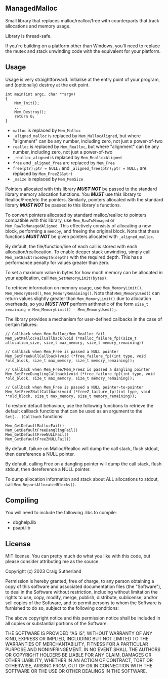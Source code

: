 ManagedMalloc
-------------

Small library that replaces malloc/realloc/free with counterparts that track allocations and memory usage.

Library is thread-safe.

If you're building on a platform other than Windows, you'll need to replace the mutex and stack unwinding code with the equivalent for your platform.

Usage
-----

Usage is very straightforward. Initialise at the entry point of your program, and (optionally) destroy at the exit point.

```
int main(int argc, char **argv)
{
    Mem_Init();
    ...
    Mem_Destroy();
    return 0;
}
```

- ```malloc``` is replaced by ```Mem_Malloc```
- ```_aligned_malloc``` is replaced by ```Mem_MallocAligned```, but where "alignment" can be any number, including zero, not just a power-of-two
- ```realloc``` is replaced by ```Mem_Realloc```, but where "alignment" can be any number, including zero, not just a power-of-two
- ```_realloc_aligned``` is replaced by ```Mem_ReallocAligned```
- ```free``` and ```_aligned_free``` are replaced by ```Mem_Free```
- ```free(ptr);ptr = NULL;``` and ```_aligned_free(ptr);ptr = NULL;``` are replaced by ```Mem_FreeZ(&ptr)```
- ```_msize``` is replaced by ```Mem_MemSize```

Pointers allocated with this library ***MUST NOT*** be passed to the standard library memory allocation functions. You ***MUST*** use this library to Realloc/Free/etc the pointers. Similarly, pointers allocated with the standard library ***MUST NOT*** be passed to this library's functions.

To convert pointers allocated by standard malloc/realloc to pointers compatible with this library, use ```Mem_RawToManaged``` or ```Mem_RawToManagedAligned```. This effectively consists of allocating a new block, performing a ```memcpy```, and freeing the original block. Note that these functions ***MUST NOT*** be given pointers allocated with ```_aligned_malloc```.

By default, the file/function/line of each call is stored with each allocation/reallocation. To enable deeper stack unwinding, simply call ```Mem_SetBacktraceDepth(depth)``` with the required depth. This has a performance penalty for values greater than zero.

To set a maximum value in bytes for how much memory can be allocated in your application, call ```Mem_SetMemoryLimit(bytes)```.

To retrieve information on memory usage, use ```Mem_MemoryLimit()```, ```Mem_MemoryUsed()```, ```Mem_MemoryRemaining()```. Note that ```Mem_MemoryUsed()``` can return values slightly greater than ```Mem_MemoryLimit()``` due to allocation overheads, so you ***MUST NOT*** perform arithmetic of the form ```size_t remaining = Mem_MemoryLimit() - Mem_MemoryUsed();```.

The library provides a mechanism for user-defined callbacks in the case of certain failures:

```
// Callback when Mem_Malloc/Mem_Realloc fail
Mem_SetMallocFailCallback(void (*malloc_failure_fp)(size_t allocation_size, size_t max_memory, size_t memory_remaining))

// Callback when Mem_Free is passed a NULL pointer
Mem_SetFreeNullCallback(void (*free_failure_fp)(int type, void *old_block, size_t max_memory, size_t memory_remaining));

// Callback when Mem_Free/Mem_FreeZ is passed a dangling pointer
Mem_SetFreeDanglingCallback(void (*free_failure_fp)(int type, void *old_block, size_t max_memory, size_t memory_remaining));

// Callback when Mem_Free is passed a NULL pointer-to-pointer
Mem_SetFreeZNullCallback(void (*freeZ_failure_fp)(int type, void **old_block, size_t max_memory, size_t memory_remaining));
```

To restore default behaviour, use the following functions to retrieve the default callback functions that can be used as an argument to the ```Set[...]Callback``` functions:

```
Mem_GetDefaultMallocFail()
Mem_GetDefaultFreeDanglingFail()
Mem_GetDefaultFreeNULLFail()
Mem_GetDefaultFreeZNULLFail()
```

By default, failure on Malloc/Realloc will dump the call stack, flush stdout, then dereference a NULL pointer.

By default, calling Free on a dangling pointer will dump the call stack, flush stdout, then dereference a NULL pointer.

To dump allocation information and stack about ALL allocations to stdout, call ```Mem_ReportAllocatedBlocks()```.

Compiling
---------

You will need to include the following .libs to compile:

- dbghelp.lib
- psapi.lib

License
-------

MIT license. You can pretty much do what you like with this code, but please consider attributing me as the source.

Copyright (c) 2023 Craig Sutherland

Permission is hereby granted, free of charge, to any person obtaining a copy of this software and associated documentation files (the "Software"), to deal in the Software without restriction, including without limitation the rights to use, copy, modify, merge, publish, distribute, sublicense, and/or sell copies of the Software, and to permit persons to whom the Software is furnished to do so, subject to the following conditions:

The above copyright notice and this permission notice shall be included in all copies or substantial portions of the Software.

THE SOFTWARE IS PROVIDED "AS IS", WITHOUT WARRANTY OF ANY KIND, EXPRESS OR IMPLIED, INCLUDING BUT NOT LIMITED TO THE WARRANTIES OF MERCHANTABILITY, FITNESS FOR A PARTICULAR PURPOSE AND NONINFRINGEMENT. IN NO EVENT SHALL THE AUTHORS OR COPYRIGHT HOLDERS BE LIABLE FOR ANY CLAIM, DAMAGES OR OTHER LIABILITY, WHETHER IN AN ACTION OF CONTRACT, TORT OR OTHERWISE, ARISING FROM, OUT OF OR IN CONNECTION WITH THE SOFTWARE OR THE USE OR OTHER DEALINGS IN THE SOFTWARE.
